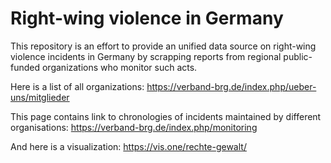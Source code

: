 # Right-wing violence in Germany
This repository is an effort to provide an unified data source on right-wing violence incidents in Germany by scrapping reports from regional public-funded organizations who monitor such acts.

Here is a list of all organizations: https://verband-brg.de/index.php/ueber-uns/mitglieder

This page contains link to chronologies of incidents maintained by different organisations: https://verband-brg.de/index.php/monitoring

And here is a visualization: https://vis.one/rechte-gewalt/
